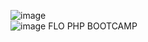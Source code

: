 ![image](https://user-images.githubusercontent.com/102829820/202924965-382ea24a-9808-4f14-8ef6-38b3165e6d8a.png)<br>
![image](https://user-images.githubusercontent.com/102829820/202925038-2fda2aa9-cb00-4450-b48f-35bd74ae6d83.png)
 FLO PHP BOOTCAMP 


